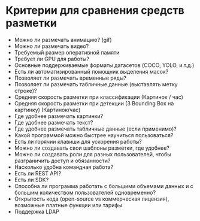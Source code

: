 # Критерии для сравнения средств разметки  

- Можно ли размечать анимацию? (gif)
- Можно ли размечать видео?
- Требуемый размер оперативной памяти
- Требует ли GPU для работы?
- Основные поддерживаемые форматы датасетов (COCO, YOLO, и.т.д.)
- Есть ли автоматизированный помощник выделения масок?
- Позволяет ли размечать временные ряды?
- Позволяет ли размечать табличные данные (выставлять метку строке)?
- Средняя скорость разметки при классификации (Картинок / час)
- Средняя скорость разметки при детекции (3 Bounding Box на картинку) (Картинок/час)
- Где удобнее размечать картинки?
- Где удобнее размечать текст?
- Где удобнее размечать табличные данные (если применимо)?
- Какой программой можно быстрее научиться пользоваться?
- Есть ли горячии клавиши для ускорения работы?
- Можно ли создавать свои шаблоны разметки, где удобнее?
- Можно ли создавать роли для разных пользователей, чтобы разграничить доступ и обязанности?
- Насколько удобна командная работа?
- Есть ли REST API?
- Есть ли SDK?
- Способна ли программа работать с большими объемами данных и с большим количеством пользователей одновременно?
- Открытость кода (open-source vs коммерческая лицензия), возможные платные функции или тарифы
- Поддержка LDAP
